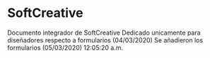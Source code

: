 # SoftCreative
Documento integrador de SoftCreative
Dedicado unicamente para diseñadores respecto a formularios (04/03/2020)
Se añadieron los formularios (05/03/2020) 12:05:20 a.m.
